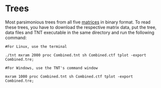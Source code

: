 # Trees

Most parsimonious trees from all five <a href="https://github.com/oleon12/PhyloMorphyllinae/tree/main/Matrix" >matrices</a>  in binary format. To read these trees, you have to download the respective matrix data, put the tree, data files and TNT executable in the same directory and run the following command:

```
#For Linux, use the terminal

./tnt mxram 2000 proc Combined.tnt sh Combined.ctf tplot -export Combined.tre;

#For Windows, use the TNT's command window

mxram 1000 proc Combined.tnt sh Combined.ctf tplot -export Combined.tre;

```
